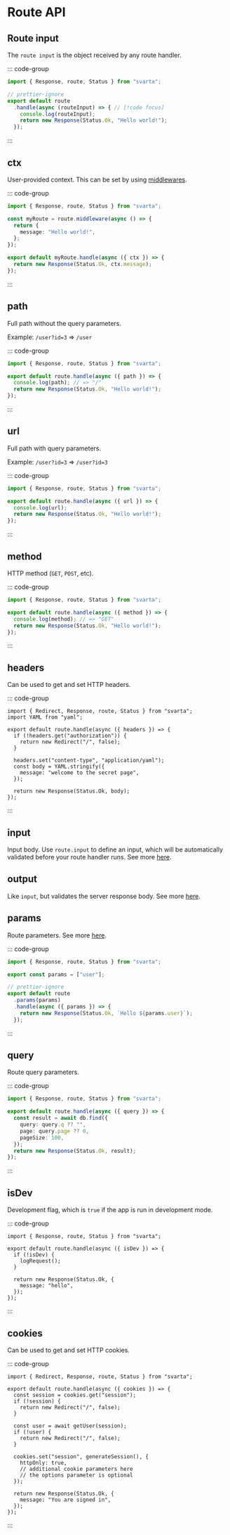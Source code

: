 # Route API

## Route input

The `route input` is the object received by any route handler.

::: code-group

```ts [routes/index.get.ts]
import { Response, route, Status } from "svarta";

// prettier-ignore
export default route
  .handle(async (routeInput) => { // [!code focus]
    console.log(routeInput);
    return new Response(Status.Ok, "Hello world!");
  });
```

:::

## ctx

User-provided context. This can be set by using [middlewares](/concepts/middlewares).

::: code-group

```ts [routes/index.get.ts]
import { Response, route, Status } from "svarta";

const myRoute = route.middleware(async () => {
  return {
    message: "Hello world!",
  };
});

export default myRoute.handle(async ({ ctx }) => {
  return new Response(Status.Ok, ctx.message);
});
```

:::

## path

Full path without the query parameters.

Example: `/user?id=3` => `/user`

::: code-group

```ts [routes/index.get.ts]
import { Response, route, Status } from "svarta";

export default route.handle(async ({ path }) => {
  console.log(path); // => "/"
  return new Response(Status.Ok, "Hello world!");
});
```

:::

## url

Full path with query parameters.

Example: `/user?id=3` => `/user?id=3`

::: code-group

```ts [routes/index.get.ts]
import { Response, route, Status } from "svarta";

export default route.handle(async ({ url }) => {
  console.log(url);
  return new Response(Status.Ok, "Hello world!");
});
```

:::

## method

HTTP method (`GET`, `POST`, etc).

::: code-group

```ts [routes/index.get.ts]
import { Response, route, Status } from "svarta";

export default route.handle(async ({ method }) => {
  console.log(method); // => "GET"
  return new Response(Status.Ok, "Hello world!");
});
```

:::

## headers

Can be used to get and set HTTP headers.

::: code-group

```ts{5,9} [routes/secret.get.ts]
import { Redirect, Response, route, Status } from "svarta";
import YAML from "yaml";

export default route.handle(async ({ headers }) => {
  if (!headers.get("authorization")) {
    return new Redirect("/", false);
  }

  headers.set("content-type", "application/yaml");
  const body = YAML.stringify({
    message: "welcome to the secret page",
  });

  return new Response(Status.Ok, body);
});
```

:::

## input

Input body. Use `route.input` to define an input, which will be automatically validated before your route handler runs. See more [here](/concepts/routes#input-validation).

## output

Like `input`, but validates the server response body. See more [here](/concepts/routes#output-validation).

## params

Route parameters. See more [here](/concepts/routes#route-parameters).

::: code-group

```ts [routes/[user].get.ts]
import { Response, route, Status } from "svarta";

export const params = ["user"];

// prettier-ignore
export default route
  .params(params)
  .handle(async ({ params }) => {
    return new Response(Status.Ok, `Hello ${params.user}`);
  });
```

:::

## query

Route query parameters.

::: code-group

```ts [routes/[user].get.ts]
import { Response, route, Status } from "svarta";

export default route.handle(async ({ query }) => {
  const result = await db.find({
    query: query.q ?? "",
    page: query.page ?? 0,
    pageSize: 100,
  });
  return new Response(Status.Ok, result);
});
```

:::

## isDev

Development flag, which is `true` if the app is run in development mode.

::: code-group

```ts{4} [routes/index.get.ts]
import { Response, route, Status } from "svarta";

export default route.handle(async ({ isDev }) => {
  if (!isDev) {
    logRequest();
  }

  return new Response(Status.Ok, {
    message: "hello",
  });
});
```

:::

## cookies

Can be used to get and set HTTP cookies.

::: code-group

```ts{4,14-18} [routes/dashboard.get.ts]
import { Redirect, Response, route, Status } from "svarta";

export default route.handle(async ({ cookies }) => {
  const session = cookies.get("session");
  if (!session) {
    return new Redirect("/", false);
  }

  const user = await getUser(session);
  if (!user) {
    return new Redirect("/", false);
  }

  cookies.set("session", generateSession(), {
    httpOnly: true,
    // additional cookie parameters here
    // the options parameter is optional
  });

  return new Response(Status.Ok, {
    message: "You are signed in",
  });
});
```

:::
